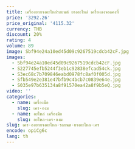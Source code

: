 ```yaml
---
title: เครื่องยกยางอะไหล่รถยนต์ ยางอะไหล่ เครื่องลงจอดคงที่
price: '3292.26'
price_original: '4115.32'
currency: THB
discount: 20%
rating: 4
volume: 89
image: Sbf94e24a10ed45d09c9267519cdcb42cF.jpg
images:
  - Sbf94e24a10ed45d09c9267519cdcb42cF.jpg
  - S227745efb5244f3eb1c92838efcad54ck.jpg
  - S3ec68c7b709846eabd0978fc8af0f005d.jpg
  - Sfb549e2e381e47bfb9c4bcb7c0839e64e.jpg
  - S035e97b635134a8f91570ea42a8f9b5eQ.jpg
video: ''
categories:
  - name: เครื่องมือ
    slug: เคร-องม
  - name: อะไหล่ เครื่องมือ
    slug: อะไหล-เคร-องม
slug: เคร-องยกยางอะไหล-รถยนต-ยางอะไหล-เคร
encode: opiCg6c
lang: th
---
```

  